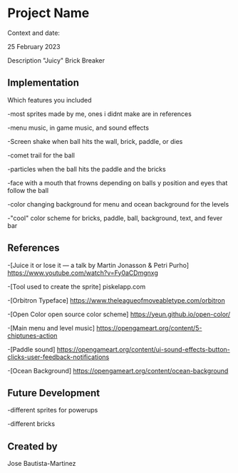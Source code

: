 # Project Name

Context and date:

25 February 2023

Description
"Juicy" Brick Breaker

## Implementation

Which features you included

-most sprites made by me, ones i didnt make are in references

-menu music, in game music, and sound effects

-Screen shake when ball hits the wall, brick, paddle, or dies

-comet trail for the ball

-particles when the ball hits the paddle and the bricks

-face with a mouth that frowns depending on balls y position and eyes that follow the ball

-color changing background for menu and ocean background for the levels

-"cool" color scheme for bricks, paddle, ball, background, text, and fever bar

## References
-[Juice it or lose it — a talk by Martin Jonasson & Petri Purho] https://www.youtube.com/watch?v=Fy0aCDmgnxg

-[Tool used to create the sprite] piskelapp.com

-[Orbitron Typeface] https://www.theleagueofmoveabletype.com/orbitron

-[Open Color open source color scheme] https://yeun.github.io/open-color/

-[Main menu and level music] https://opengameart.org/content/5-chiptunes-action

-[Paddle sound] https://opengameart.org/content/ui-sound-effects-button-clicks-user-feedback-notifications

-[Ocean Background] https://opengameart.org/content/ocean-background

## Future Development

-different sprites for powerups

-different bricks

## Created by
Jose Bautista-Martinez
